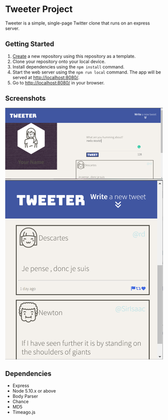 # Tweeter Project

Tweeter is a simple, single-page Twitter clone that runs on an express server.

## Getting Started

1. [Create](https://docs.github.com/en/repositories/creating-and-managing-repositories/creating-a-repository-from-a-template) a new repository using this repository as a template.
2. Clone your repository onto your local device.
3. Install dependencies using the `npm install` command.
3. Start the web server using the `npm run local` command. The app will be served at <http://localhost:8080/>.
4. Go to <http://localhost:8080/> in your browser.

## Screenshots

![Desktop Layout](https://github.com/kickycaptain/tweeter/blob/master/docs/desktop-layout.PNG)
![Mobile Layout](https://github.com/kickycaptain/tweeter/blob/master/docs/mobile-layout.PNG)

## Dependencies

- Express
- Node 5.10.x or above
- Body Parser
- Chance
- MD5
- Timeago.js
